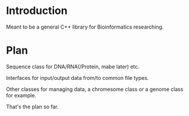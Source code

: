 Introduction
============

Meant to be a general C++ library for Bioinformatics researching.

Plan
====

Sequence class for DNA/RNA(/Protein, mabe later) etc.

Interfaces for input/output data from/to common file types.

Other classes for managing data, a chromesome class or a genome class for example.

That's the plan so far.

